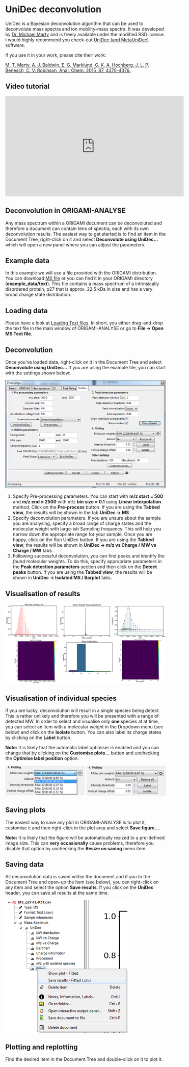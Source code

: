 # UniDec deconvolution

UniDec is a Bayesian deconvolution algorithm that can be used to deconvolute mass spectra and ion mobility-mass spectra. It was developed by [Dr. Michael Marty](https://cbc.arizona.edu/faculty/michael-marty) and is freely available under the modified BSD licence. I would highly recommend you check-out [UniDec (and MetaUniDec)](https://github.com/michaelmarty/UniDec/releases) software.

If you use it in your work, please cite their work:

[M. T. Marty, A. J. Baldwin, E. G. Marklund, G. K. A. Hochberg, J. L. P. Benesch, C. V. Robinson, Anal. Chem. 2015, 87, 4370-4376.](http://pubs.acs.org/doi/abs/10.1021/acs.analchem.5b00140)

## Video tutorial

<iframe width="560" height="315" src="https://www.youtube.com/embed/6_-TDvwH-QQ" frameborder="0" allow="accelerometer; autoplay; encrypted-media; gyroscope; picture-in-picture" allowfullscreen></iframe>

## Deconvolution in ORIGAMI-ANALYSE

Any mass spectrum within a ORIGAMI document can be deconvoluted and therefore a document can contain tens of spectra, each with its own deconvolution results. The easiest way to get started is to find an item in the Document Tree, right-click on it and select **Deconvolute using UniDec...** which will open a new panel where you can adjust the parameters.

## Example data

In this example we will use a file provided with the ORIGAMI distribution. You can download [MS file](../example-files/MS_p27-FL-K31.csv) or you can find it in your ORIGAMI directory (**example_data/text**). This file contains a mass spectrum of a intrinsically disordered protein, p27 that is approx. 22.5 kDa in size and has a very broad charge state distribution.

## Loading data

Please have a look at [Loading Text files](../data-handling/text-files.md).
In short, you either drag-and-drop the text file in the main window of ORIGAMI-ANALYSE or go to **File -> Open MS Text file**.

## Deconvolution

Once you've loaded data, right-click on it in the Document Tree and select **Deconvolute using UniDec...** If you are using the example file, you can start with the settings shown below:

![Image](img/panel-process-unidec.png)

1. Specify Pre-processing parameters. You can start with **m/z start = 500** and **m/z end = 2500** with m/z **bin size = 0.1** using **Linear interpolation** method. Click on the **Pre-process** button. If you are using the **Tabbed view**, the results will be shown in the tab **UniDec -> MS**
2. Specify deconvolution parameters. If you are unsure about the sample you are analysing, specify a broad range of charge states and the molecular weight with large-ish Sampling frequency. This will help you narrow down the appropriate range for your sample. Once you are happy, click on the Run UniDec button. If you are using the **Tabbed view**, the results will be shown in **UniDec -> m/z vs Charge / MW vs Charge / MW** tabs.
3. Following successful deconvolution, you can find peaks and identify the *found* molecular weights. To do this, specify appropriate parameters in the **Peak detection parameters** section and then click on the **Detect peaks** button. If you are using the **Tabbed view**, the results will be shown in **UniDec -> Isolated MS / Barplot** tabs.

## Visualisation of results

![Image](img/unidec-deconvolution-results.png)

## Visualisation of individual species

If you are lucky, deconvolution will result in a single species being detect. This is rather unlikely and therefore you will be presented with a range of detected MW.
In order to select and visualise only **one** species at at time, you can select an item with a molecular weight in the Dropdown menu (see below) and click on the **Isolate** button. You can also label its charge states by clicking on the **Label** button.

**Note:** It is likely that the automatic label optimiser is enabled and you can change that by clicking on the **Customise plots...** button and unchecking the **Optimise label position** option.

![Image](img/unidec-select-mw.png)

## Saving plots

The easiest way to save any plot in ORIGAMI-ANALYSE is to plot it, customise it and then right-click in the plot area and select **Save figure...**.

**Note:** It is likely that the figure will be automatically resized to a pre-defined image size. This can **very occasionally** cause problems, therefore you disable that option by unchecking the **Resize on saving** menu item.

## Saving data

All deconvolution data is saved within the document and if you to the Document Tree and open-up the item (see below), you can right-click on any item and select the option **Save results**. If you click on the **UniDec** header, you can save all results at the same time.

![Image](img/document-tree-save-unidec-data.png)

## Plotting and replotting

Find the desired item in the Document Tree and double-click on it to plot it.
